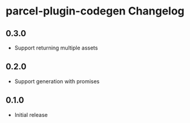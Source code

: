 # parcel-plugin-codegen Changelog

## 0.3.0

- Support returning multiple assets

## 0.2.0

- Support generation with promises

## 0.1.0

- Initial release
